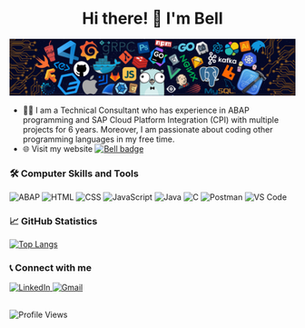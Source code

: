 <h1 align="center"> Hi there! 👋 I'm Bell </h1>
<img src="/src/cover_header.png">

- 👩‍💼 I am a Technical Consultant who has experience in ABAP programming and SAP Cloud Platform Integration (CPI) with multiple projects for 6 years. Moreover, I am passionate about coding other programming languages in my free time.</b>
- 🌐 Visit my website [![Bell badge](https://img.shields.io/badge/Click_Here-1572B6?style=plastic&logoColor=white)](https://bellaimsaard.github.io/myportfolio/)
<!---
BellAimsaard/BellAimsaard is a ✨ special ✨ repository because its `README.md` (this file) appears on your GitHub profile.
You can click the Preview link to take a look at your changes.
--->

### :hammer_and_wrench: Computer Skills and Tools
<div id="languages_and_tools">
  <img src="https://img.shields.io/badge/-ABAP-000?&logo=sap&logoColor=blue" alt="ABAP" height="30"/>
  <img src="https://img.shields.io/badge/-HTML5-000?&logo=html5&logoColor=E34F26" alt="HTML" height="30"/>
  <img src="https://img.shields.io/badge/-CSS3-000?&logo=css3&logoColor=1572B6" alt="CSS" height="30"/>
  <img src="https://img.shields.io/badge/-JavaScript-000?&logo=javascript&logoColor=F7DF1E" alt="JavaScript" height="30"/>
  <img src="https://custom-icon-badges.herokuapp.com/badge/-Java-000.svg?&logo=java&logoColor=8B0000" alt="Java" height="30"/> 
  <img src="https://img.shields.io/badge/C-000?&logo=c&logoColor=white" alt="C" height="30"/>
  <img src="https://img.shields.io/badge/-Postman-000?&logo=postman" alt="Postman" height="30"/>
  <img src="https://img.shields.io/badge/-VS%20Code-000?&logo=visual-studio-code&logoColor=blue" alt="VS Code" height="30"/>
</div>

### 📈 GitHub Statistics
[![Top Langs](https://github-readme-stats.vercel.app/api/top-langs/?username=bellaimsaard&layout=compact&theme=monokai)](https://github.com/bellaimsaard/github-readme-stats)

### :telephone_receiver: Connect with me
<div id="contact">
  <a href=https://www.linkedin.com/in/sawanee-aimsaard/">
    <img src="https://img.shields.io/badge/LinkedIn-blue?style=for-the-badge&logo=linkedin&logoColor=white" alt="LinkedIn"/>
  </a> 
  <a href="mailto:bellaimsaard@gmail.com">
     <img src="https://img.shields.io/badge/Gmail-red?style=for-the-badge&logo=gmail&logoColor=white" alt="Gmail"/>
  </a>
</div>
</br>
<p align="left"> <img src="https://komarev.com/ghpvc/?username=BellAimsaard" alt="Profile Views" /> </p>

